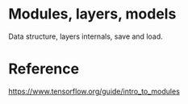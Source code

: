 # Modules, layers, models

Data structure, layers internals, save and load.


# Reference
https://www.tensorflow.org/guide/intro_to_modules